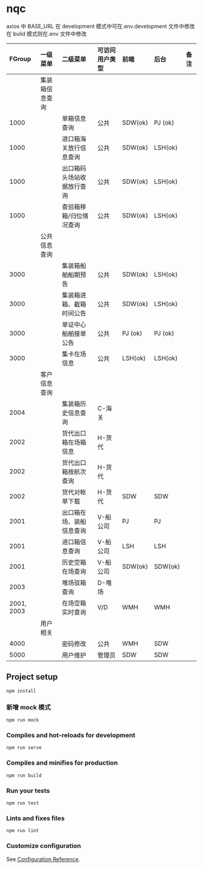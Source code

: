 # nqc

axios 中 BASE_URL
在 development 模式中可在.env.development 文件中修改
在 bulid 模式则在.env 文件中修改

| FGroup     | 一级菜单       | 二级菜单                   | 可访问用户类型 | 前端    | 后台    | 备注 |
| :--------- | :------------- | :------------------------- | :------------- | :------ | :------ | :--- |
|            | 集装箱信息查询 |                            |                |         |         |
| 1000       |                | 单箱信息查询               | 公共           | SDW(ok) | PJ (ok) |
| 1000       |                | 进口箱海关放行信息查询     | 公共           | SDW(ok) | LSH(ok) |
| 1000       |                | 出口箱码头场站收据放行查询 | 公共           | SDW(ok) | LSH(ok) |
| 1000       |                | 查验箱移箱/归位情况查询    | 公共           | SDW(ok) | LSH(ok) |
|            | 公共信息查询   |                            |                |         |         |
| 3000       |                | 集装箱船舶船期预告         | 公共           | SDW(ok) | LSH(ok) |
| 3000       |                | 集装箱进箱、截箱时间公告   | 公共           | SDW(ok) | LSH(ok) |
| 3000       |                | 单证中心船舶接单公告       | 公共           | PJ (ok) | PJ (ok) |
| 3000       |                | 集卡在场信息               | 公共           | LSH(ok) | LSH(ok) |
|            | 客户信息查询   |                            |                |         |
| 2004       |                | 集装箱历史信息查询         | C-海关         |
| 2002       |                | 货代出口箱在场箱信息       | H-货代         |
| 2002       |                | 货代出口箱按航次查询       | H-货代         |
| 2002       |                | 货代对帐单下载             | H-货代         | SDW     | SDW     |
| 2001       |                | 出口箱在场、装船信息查询   | V-船公司       | PJ      | PJ      |
| 2001       |                | 进口箱信息查询             | V-船公司       | LSH     | LSH     |
| 2001       |                | 历史空箱在场查询           | V-船公司       | SDW(ok) | SDW(ok) |
| 2003       |                | 堆场驳箱查询               | D-堆场         |
| 2001, 2003 |                | 在场空箱实时查询           | V/D            | WMH     | WMH     |
|            | 用户相关       |                            |                |         |
| 4000       |                | 密码修改                   | 公共           | WMH     | SDW     |
| 5000       |                | 用户维护                   | 管理员         | SDW     | SDW     |

## Project setup

```
npm install
```

### 新增 mock 模式

```
npm run mock
```

### Compiles and hot-reloads for development

```
npm run serve
```

### Compiles and minifies for production

```
npm run build
```

### Run your tests

```
npm run test
```

### Lints and fixes files

```
npm run lint
```

### Customize configuration

See [Configuration Reference](https://cli.vuejs.org/config/).
